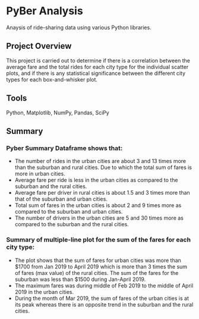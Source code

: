 # PyBer Analysis
Anaysis of ride-sharing data using various Python libraries. 

## Project Overview
This project is carried out to determine if there is a correlation between the average fare and the total rides for each city type for the individual scatter plots, and if there is any statistical significance between the different city types for each box-and-whisker plot.

## Tools
Python, Matplotlib, NumPy, Pandas, SciPy

## Summary

### Pyber Summary Dataframe shows that:
- The number of rides in the urban cities are about 3 and 13 times more than the suburban and rural cities. Due to which the total 
sum of fares  is more in urban cities.
- Average fare per ride is less in the urban cities as compared to the  suburban and the rural cities.
- Average fare per driver in rural cities is about 1.5 and 3 times more than that of the suburban and urban cities.
- Total sum of fares in the urban cities is about 2 and 9 times  more as compared to the suburban and urban cities.
- The number of drivers in the urban cities are 5 and 30 times more as compared to the suburban and the rural cities.


### Summary of multiple-line plot for the sum of the fares for each city type:
- The plot shows that the sum of fares for urban cities was more than $1700 from Jan 2019 to April 2019 which is more than 
3 times the sum of fares (max value) of the rural cities. The sum of the fares for the suburban was less than $1500 during Jan-April 2019. 
- The maximum fares was during middle of Feb 2019  to the middle of April 2019 in the urban cities.
- During the month of Mar 2019, the sum of fares of the urban cities is at its peak whereas there is an opposite trend in the 
	 suburban and the rural cities.